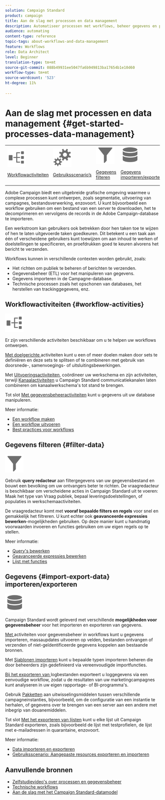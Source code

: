 ```yaml
---
solution: Campaign Standard
product: campaign
title: Aan de slag met processen en data management
description: Automatiseer processen met workflows, beheer gegevens en publiek, verzend berichten, en meer.
audience: automating
content-type: reference
topic-tags: about-workflows-and-data-management
feature: Workflows
role: Data Architect
level: Beginner
translation-type: tm+mt
source-git-commit: 088b49931ee5047fa6b949813ba17654b1e10d60
workflow-type: tm+mt
source-wordcount: '523'
ht-degree: 11%

---
```



# Aan de slag met processen en data management {#get-started-processes-data-management}

<table>
<tr>
<td><img src="assets/do-not-localize/icon_workflows.svg" width="60px"><p><a href="#workflow-activities">Workflowactiviteiten</a></p></td><td><img src="assets/do-not-localize/icon_activities.svg" width="60px"><p><a href="../../automating/using/workflow-created-query-with-complement.md">Gebruiksscenario’s</a></p></td><td><img src="assets/do-not-localize/icon_filter.svg" width="60px"><p><a href="#filter-data">Gegevens filteren</a></p></td>
<td><img src="assets/do-not-localize/icon_manage.svg" width="60px"><p><a href="#import-export-data">Gegevens importeren/exporteren</a></p></td></tr>
</table>

Adobe Campaign biedt een uitgebreide grafische omgeving waarmee u complexe processen kunt ontwerpen, zoals segmentatie, uitvoering van campagnes, bestandsverwerking, enzovoort. U kunt bijvoorbeeld een workflow gebruiken om een bestand van een server te downloaden, het te decomprimeren en vervolgens de records in de Adobe Campaign-database te importeren.

Een werkstroom kan gebruikers ook betrekken door hen taken toe te wijzen of hen te laten uitgevoerde taken goedkeuren. Dit betekent u een taak aan één of verscheidene gebruikers kunt toewijzen om aan inhoud te werken of doelstellingen te specificeren, en proefdrukken goed te keuren alvorens het bericht te verzenden.

Workflows kunnen in verschillende contexten worden gebruikt, zoals:

* Het richten om publiek te beheren of berichten te verzenden.
* Gegevensbeheer (ETL) voor het manipuleren van gegevens.
* Gegevens importeren in de Campagne-database.
* Technische processen zoals het opschonen van databases, het herstellen van trackinggegevens, enz.

## Workflowactiviteiten {#workflow-activities}

<img src="assets/do-not-localize/icon_workflows.svg" width="60px">

Er zijn verschillende activiteiten beschikbaar om u te helpen uw workflows ontwerpen.

[Met doelgerichte ](../../automating/using/about-targeting-activities.md) activiteiten kunt u een of meer doelen maken door sets te definiëren en deze sets te splitsen of te combineren met gebruik van doorsnede-, samenvoegings- of uitsluitingsbewerkingen.

Met [Uitvoeringsactiviteiten](../../automating/using/about-execution-activities.md), coördineer uw werkschema en zijn activiteiten, terwijl [Kanaalactiviteiten](../../automating/using/about-channel-activities.md) u Campaign Standard communicatiekanalen laten combineren om kanaalwerkschema&#39;s tot stand te brengen.

Tot slot [Met gegevensbeheeractiviteiten](../../automating/using/about-data-management-activities.md) kunt u gegevens uit uw database manipuleren.

Meer informatie:

* [Een workflow maken](../../automating/using/building-a-workflow.md)
* [Een workflow uitvoeren](../../automating/using/about-workflow-execution.md)
* [Best practices voor workflows](../../automating/using/best-practices-workflows.md)

## Gegevens filteren {#filter-data}

<img src="assets/do-not-localize/icon_filter.svg" width="60px">

Gebruik **query redacteur** aan filtergegevens van uw gegevensbestand en bouwt een bevolking om uw ontvangers beter te richten. De vraagredacteur is beschikbaar om verscheidene acties in Campaign Standard uit te voeren: Maak het type van Vraag publiek, bepaal leveringsdoelstellingen, of populaties in werkschemaactiviteiten.

De vraagredacteur komt met **vooraf bepaalde filters en regels** voor snel en gemakkelijk het filtreren. U kunt echter ook **geavanceerde expressies bewerken**-mogelijkheden gebruiken. Op deze manier kunt u handmatig voorwaarden invoeren en functies gebruiken om uw eigen regels op te stellen.

Meer informatie:

* [Query&#39;s bewerken](../../automating/using/editing-queries.md)
* [Geavanceerde expressies bewerken](../../automating/using/advanced-expression-editing.md)
* [Lijst met functies](../../automating/using/list-of-functions.md)

## Gegevens {#import-export-data} importeren/exporteren

<img src="assets/do-not-localize/icon_manage.svg" width="60px">

Campaign Standard wordt geleverd met verschillende **mogelijkheden voor gegevensbeheer** voor het importeren en exporteren van gegevens.

[Met ](../../automating/using/about-data-management-activities.md) activiteiten voor gegevensbeheer in workflows kunt u gegevens importeren, massaupdates uitvoeren op velden, bestanden ontvangen of verzenden of niet-geïdentificeerde gegevens koppelen aan bestaande bronnen.

Met [Sjablonen importeren](../../automating/using/importing-data-with-import-templates.md) kunt u bepaalde typen importeren beheren die door beheerders zijn gedefinieerd via vereenvoudigde importfuncties.

[Bij het exporteren van ](../../automating/using/exporting-logs.md) logbestanden exporteert u loggegevens via een eenvoudige workflow, zodat u de resultaten van uw marketingcampagnes kunt analyseren in uw eigen rapportage- of BI-programma&#39;s.

Gebruik [Pakketten](../../automating/using/managing-packages.md) aan uitwisselingsmiddelen tussen verschillende campagneinstanties, bijvoorbeeld, om de configuratie van een instantie te herhalen, of gegevens over te brengen van een server aan een andere met inbegrip van douanemiddelen.

Tot slot [Met het exporteren van lijsten](../../automating/using/exporting-lists.md) kunt u elke lijst uit Campaign Standard exporteren, zoals bijvoorbeeld de lijst met testprofielen, de lijst met e-mailadressen in quarantaine, enzovoort.

Meer informatie:

* [Data importeren en exporteren](../../automating/using/about-data-import-and-export.md)
* [Gebruiksscenario: Aangepaste resources exporteren en importeren](../../automating/using/exporting-importing-custom-resources.md)

## Aanvullende bronnen

* [Zelfstudievideo&#39;s over processen en gegevensbeheer](https://docs.adobe.com/content/help/en/campaign-standard-learn/tutorials/getting-started/create-workflow.html)
* [Technische workflows](../../administration/using/technical-workflows.md)
* [Aan de slag met het Campaign Standard-datamodel](../../developing/using/get-started-data-model.md)
